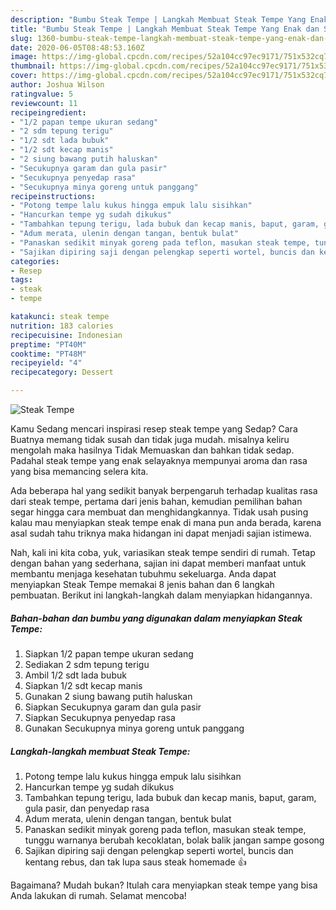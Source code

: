 ```yaml
---
description: "Bumbu Steak Tempe | Langkah Membuat Steak Tempe Yang Enak dan Simpel"
title: "Bumbu Steak Tempe | Langkah Membuat Steak Tempe Yang Enak dan Simpel"
slug: 1360-bumbu-steak-tempe-langkah-membuat-steak-tempe-yang-enak-dan-simpel
date: 2020-06-05T08:48:53.160Z
image: https://img-global.cpcdn.com/recipes/52a104cc97ec9171/751x532cq70/steak-tempe-foto-resep-utama.jpg
thumbnail: https://img-global.cpcdn.com/recipes/52a104cc97ec9171/751x532cq70/steak-tempe-foto-resep-utama.jpg
cover: https://img-global.cpcdn.com/recipes/52a104cc97ec9171/751x532cq70/steak-tempe-foto-resep-utama.jpg
author: Joshua Wilson
ratingvalue: 5
reviewcount: 11
recipeingredient:
- "1/2 papan tempe ukuran sedang"
- "2 sdm tepung terigu"
- "1/2 sdt lada bubuk"
- "1/2 sdt kecap manis"
- "2 siung bawang putih haluskan"
- "Secukupnya garam dan gula pasir"
- "Secukupnya penyedap rasa"
- "Secukupnya minya goreng untuk panggang"
recipeinstructions:
- "Potong tempe lalu kukus hingga empuk lalu sisihkan"
- "Hancurkan tempe yg sudah dikukus"
- "Tambahkan tepung terigu, lada bubuk dan kecap manis, baput, garam, gula pasir, dan penyedap rasa"
- "Adum merata, ulenin dengan tangan, bentuk bulat"
- "Panaskan sedikit minyak goreng pada teflon, masukan steak tempe, tunggu warnanya berubah kecoklatan, bolak balik jangan sampe gosong"
- "Sajikan dipiring saji dengan pelengkap seperti wortel, buncis dan kentang rebus, dan tak lupa saus steak homemade 👍"
categories:
- Resep
tags:
- steak
- tempe

katakunci: steak tempe 
nutrition: 183 calories
recipecuisine: Indonesian
preptime: "PT40M"
cooktime: "PT48M"
recipeyield: "4"
recipecategory: Dessert

---
```



![Steak Tempe](https://img-global.cpcdn.com/recipes/52a104cc97ec9171/751x532cq70/steak-tempe-foto-resep-utama.jpg)

Kamu Sedang mencari inspirasi resep steak tempe yang Sedap? Cara Buatnya memang tidak susah dan tidak juga mudah. misalnya keliru mengolah maka hasilnya Tidak Memuaskan dan bahkan tidak sedap. Padahal steak tempe yang enak selayaknya mempunyai aroma dan rasa yang bisa memancing selera kita.



Ada beberapa hal yang sedikit banyak berpengaruh terhadap kualitas rasa dari steak tempe, pertama dari jenis bahan, kemudian pemilihan bahan segar hingga cara membuat dan menghidangkannya. Tidak usah pusing kalau mau menyiapkan steak tempe enak di mana pun anda berada, karena asal sudah tahu triknya maka hidangan ini dapat menjadi sajian istimewa.


Nah, kali ini kita coba, yuk, variasikan steak tempe sendiri di rumah. Tetap dengan bahan yang sederhana, sajian ini dapat memberi manfaat untuk membantu menjaga kesehatan tubuhmu sekeluarga. Anda dapat menyiapkan Steak Tempe memakai 8 jenis bahan dan 6 langkah pembuatan. Berikut ini langkah-langkah dalam menyiapkan hidangannya.

<!--inarticleads1-->

##### Bahan-bahan dan bumbu yang digunakan dalam menyiapkan Steak Tempe:

1. Siapkan 1/2 papan tempe ukuran sedang
1. Sediakan 2 sdm tepung terigu
1. Ambil 1/2 sdt lada bubuk
1. Siapkan 1/2 sdt kecap manis
1. Gunakan 2 siung bawang putih haluskan
1. Siapkan Secukupnya garam dan gula pasir
1. Siapkan Secukupnya penyedap rasa
1. Gunakan Secukupnya minya goreng untuk panggang




<!--inarticleads2-->

##### Langkah-langkah membuat Steak Tempe:

1. Potong tempe lalu kukus hingga empuk lalu sisihkan
1. Hancurkan tempe yg sudah dikukus
1. Tambahkan tepung terigu, lada bubuk dan kecap manis, baput, garam, gula pasir, dan penyedap rasa
1. Adum merata, ulenin dengan tangan, bentuk bulat
1. Panaskan sedikit minyak goreng pada teflon, masukan steak tempe, tunggu warnanya berubah kecoklatan, bolak balik jangan sampe gosong
1. Sajikan dipiring saji dengan pelengkap seperti wortel, buncis dan kentang rebus, dan tak lupa saus steak homemade 👍




Bagaimana? Mudah bukan? Itulah cara menyiapkan steak tempe yang bisa Anda lakukan di rumah. Selamat mencoba!

